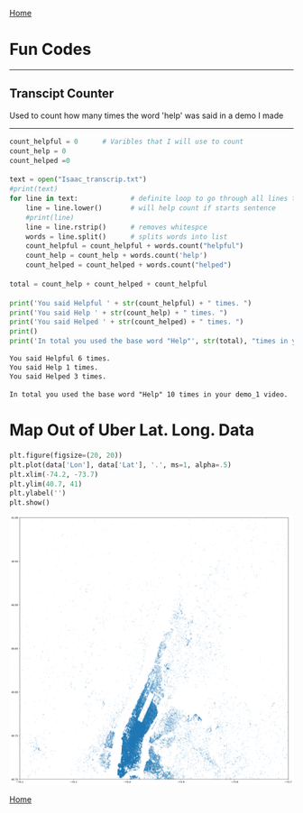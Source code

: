 <a href="https://isaaczacher.github.io/portfolio/">Home</a>

# Fun Codes 
---


## Transcipt Counter
Used to count how many times the word 'help' was said in a demo I made 

---

```python
count_helpful = 0      # Varibles that I will use to count
count_help = 0
count_helped =0

text = open("Isaac_transcrip.txt")
#print(text)
for line in text:             # definite loop to go through all lines to find desierd words
    line = line.lower()       # will help count if starts sentence
    #print(line)
    line = line.rstrip()      # removes whitespce
    words = line.split()      # splits words into list
    count_helpful = count_helpful + words.count("helpful")
    count_help = count_help + words.count('help')
    count_helped = count_helped + words.count("helped")

total = count_help + count_helped + count_helpful

print('You said Helpful ' + str(count_helpful) + " times. ")
print('You said Help ' + str(count_help) + " times. ")
print('You said Helped ' + str(count_helped) + " times. ")
print()
print('In total you used the base word "Help"', str(total), "times in your demo_1 video.")

```
    You said Helpful 6 times. 
    You said Help 1 times. 
    You said Helped 3 times. 
    
    In total you used the base word "Help" 10 times in your demo_1 video.


# Map Out of Uber Lat. Long. Data

```python
plt.figure(figsize=(20, 20))
plt.plot(data['Lon'], data['Lat'], '.', ms=1, alpha=.5)
plt.xlim(-74.2, -73.7)
plt.ylim(40.7, 41)
plt.ylabel('')
plt.show()
```



![png](uber_demo_18_0.png)


<a href=https://isaaczacher.github.io/Portfolio/helpful_count.html>Home</a>
